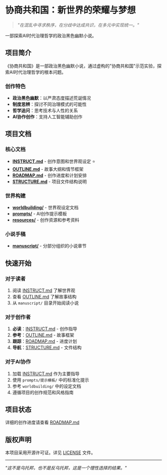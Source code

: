# 协商共和国：新世界的荣耀与梦想

> *"在混乱中寻求秩序，在分歧中达成共识，在多元中实现统一。"*

一部探索AI时代治理哲学的政治黑色幽默小说。

## 项目简介

《协商共和国》是一部政治黑色幽默小说，通过虚构的"协商共和国"示范实验，探索AI时代治理哲学的根本问题。

### 创作特色
- **政治黑色幽默**：以严肃态度描述荒诞情况
- **制度思辨**：探讨不同治理模式的可能性
- **哲学追问**：思考技术与人性的关系
- **AI协作创作**：支持人工智能辅助创作

## 项目文档

### 核心文档
- **[INSTRUCT.md](INSTRUCT.md)** - 创作意图和世界观设定 ⭐
- **[OUTLINE.md](OUTLINE.md)** - 故事大纲和情节框架
- **[ROADMAP.md](ROADMAP.md)** - 创作进度和计划安排
- **[STRUCTURE.md](STRUCTURE.md)** - 项目文件结构说明

### 世界构建
- **[worldbuilding/](worldbuilding/)** - 世界观设定文档
- **[prompts/](prompts/)** - AI创作提示模板
- **[resources/](resources/)** - 创作资源和参考资料

### 小说手稿
- **[manuscript/](manuscript/)** - 分部分组织的小说章节

## 快速开始

### 对于读者
1. 阅读 [INSTRUCT.md](INSTRUCT.md) 了解世界观
2. 查看 [OUTLINE.md](OUTLINE.md) 了解故事结构
3. 从 `manuscript/` 目录开始阅读小说

### 对于创作者
1. **必读**：[INSTRUCT.md](INSTRUCT.md) - 创作指导
2. **参考**：[OUTLINE.md](OUTLINE.md) - 故事框架
3. **跟踪**：[ROADMAP.md](ROADMAP.md) - 进度计划
4. **导航**：[STRUCTURE.md](STRUCTURE.md) - 文件结构

### 对于AI协作
1. 加载 [INSTRUCT.md](INSTRUCT.md) 作为主要指导
2. 使用 `prompts/提示模板/` 中的标准化提示
3. 参考 `worldbuilding/` 中的设定文档
4. 遵循项目的创作规范和风格指南

## 项目状态

详细的创作进度请查看 [ROADMAP.md](ROADMAP.md)

## 版权声明

本项目采用开源许可证。详见 [LICENSE](LICENSE) 文件。

---

*"这不是乌托邦，也不是反乌托邦，这是一个理性选择的结果。"*
